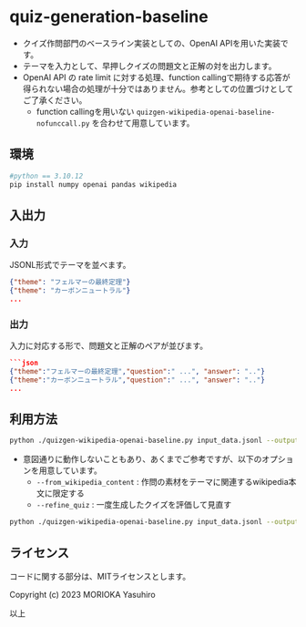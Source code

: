 # quiz-generation-baseline

- クイズ作問部門のベースライン実装としての、OpenAI APIを用いた実装です。
- テーマを入力として、早押しクイズの問題文と正解の対を出力します。
- OpenAI API の rate limit に対する処理、function callingで期待する応答が得られない場合の処理が十分ではありません。参考としての位置づけとしてご了承ください。
  - function callingを用いない `quizgen-wikipedia-openai-baseline-nofunccall.py` を合わせて用意しています。


## 環境

```bash
#python == 3.10.12
pip install numpy openai pandas wikipedia

```

## 入出力

### 入力

JSONL形式でテーマを並べます。

```json
{"theme": "フェルマーの最終定理"} 
{"theme": "カーボンニュートラル"}
...
```

### 出力

入力に対応する形で、問題文と正解のペアが並びます。

```json
```json
{"theme":"フェルマーの最終定理","question":" ...", "answer": ".."}
{"theme":"カーボンニュートラル","question":" ...", "answer": ".."}
...
```

## 利用方法

```bash
python ./quizgen-wikipedia-openai-baseline.py input_data.jsonl --output_file output_`date +%Y%m%d-%H%M%S`.jsonl --verbose --debug 
```


- 意図通りに動作しないこともあり、あくまでご参考ですが、以下のオプションを用意しています。
  - `--from_wikipedia_content` : 作問の素材をテーマに関連するwikipedia本文に限定する
  - `--refine_quiz`  : 一度生成したクイズを評価して見直す


```bash
python ./quizgen-wikipedia-openai-baseline.py input_data.jsonl --output_file output_`date +%Y%m%d-%H%M%S`.jsonl --verbose  --from_wikipedia_content --refine_quiz  --refine--retry_max 1 --debug 
```

## ライセンス

コードに関する部分は、MITライセンスとします。

Copyright (c) 2023 MORIOKA Yasuhiro

以上
